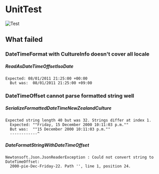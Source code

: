 # UnitTest

![Test](https://raw.githubusercontent.com/SaladbowlCreative/Json.Net.Unity3D/master/docs/UnitTestResult.png)

## What failed

### DateTimeFormat with CultureInfo doesn't cover all locale

##### ReadAsDateTimeOffsetIsoDate

```
Expected: 08/01/2011 21:25:00 +00:00
  But was:  08/01/2011 21:25:00 +09:00
```

### DateTimeOffset cannot parse formatted string well

##### SerializeFormattedDateTimeNewZealandCulture

```
Expected string length 40 but was 32. Strings differ at index 1.
  Expected: ""Friday, 15 December 2000 10:11:03 p.m.""
  But was:  ""15 December 2000 10:11:03 p.m.""
  ------------^
```

##### DateFormatStringWithDateTimeOffset

```
Newtonsoft.Json.JsonReaderException : Could not convert string to DateTimeOffset:
  2000-pie-Dec-Friday-22. Path '', line 1, position 24.
```
